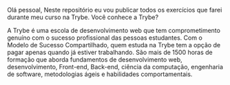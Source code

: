Olá pessoal, 
Neste repositório eu vou publicar todos os exercícios que farei durante meu curso na Trybe.
Você conhece a Trybe?

A Trybe é uma escola de desenvolvimento web que tem
comprometimento genuíno com o sucesso profissional das pessoas
estudantes. Com o Modelo de Sucesso Compartilhado, quem estuda na
Trybe tem a opção de pagar apenas quando já estiver trabalhando.
São mais de 1500 horas de formação que aborda fundamentos de
desenvolvimento web, desenvolvimento, Front-end, Back-end, ciência da
computação, engenharia de software, metodologias ágeis e habilidades
comportamentais.
